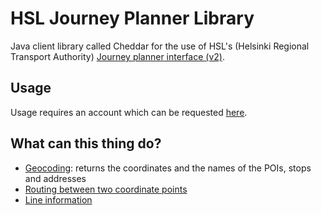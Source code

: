 HSL Journey Planner Library
===========

Java client library called Cheddar for the use of HSL's (Helsinki Regional Transport Authority) [Journey planner interface (v2)](http://developer.reittiopas.fi/pages/en/home.php). 

Usage
-
Usage requires an account which can be requested [here](http://developer.reittiopas.fi/pages/en/account-request.php).

What can this thing do?
-
 - [Geocoding](http://developer.reittiopas.fi/pages/en/http-get-interface-version-2.php#geocode): returns the coordinates and the names of the POIs, stops and addresses
 - [Routing between two coordinate points](http://developer.reittiopas.fi/pages/en/http-get-interface-version-2.php#route)
 - [Line information](http://developer.reittiopas.fi/pages/en/http-get-interface-version-2.php#lines)
